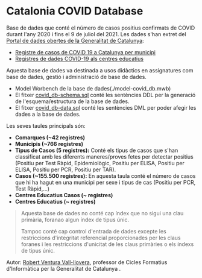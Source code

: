 # Catalonia COVID Database

Base de dades que conté el número de casos positius confirmats de COVID durant l'any 2020 i fins el 9 de juliol del 2021.
Les dades s'han extret del [Portal de dades obertes de la Generalitat de Catalunya](https://analisi.transparenciacatalunya.cat/):
* [Registre de casos de COVID 19 a Catalunya per municipi](https://analisi.transparenciacatalunya.cat/Salut/Registre-de-casos-de-COVID-19-a-Catalunya-per-muni/jj6z-iyrp)
* [Registres de dades COVID-19 als centres educatius](https://analisi.transparenciacatalunya.cat/Educaci-/Dades-COVID-19-als-centres-educatius/fk8v-uqfv)


Aquesta base de dades va destinada a usos didàctics en assignatures com base de dades, gestió i administració de base de dades.

* Model Worbench de la base de dades(./model-covid_db.mwb)
* El fitxer [covid_db-schema.sql](./covid_db-schema.sql) conté les sentències DDL per la generació de l'esquema/estructura de la base de dades.
* El fitxer [covid_db-data.sql](covid_db-data.sql) conté les sentències DML per poder afegir les dades a la base de dades.

Les seves taules principals són:

* **Comarques (~42 registres)**
* **Municipis (~766 registres)**
* **Tipus de Casos (5 registres):** Conté els tipus de casos que s'han classificat amb les diferents maneres/proves fetes per detectar positius (Positiu per Test Ràpid, Epidemiològic, Positiu per ELISA, Positiu per ELISA, Positiu per PCR, Positiu per TAR).
* **Casos (~155.500 registres):** En aquesta taula conté el número de casos que hi ha hagut en una municipi per sexe i tipus de cas (Positiu per PCR, Test Ràpid,...)
* **Centres Educatius Casos (~ registres)**
* **Centres Educatius (~ registres)**

> Aquesta base de dades no conté cap índex que no sigui una clau primària, foranao algun índex de tipus únic.
> 
> Tampoc conté cap control d'entrada de dades excepte les restriccions d'integritat referencial proporcionades per les claus foranes i les restriccions d'unicitat de les claus primàries o els índexs de tipus únic.






Autor: [Robert Ventura Vall-llovera](https://www.linkedin.com/in/robertvallllovera/ "Perfil LinkedIn Robert Ventura Vall-llovera"), professor de Cicles Formatius d'Informàtica per la Generalitat de Catalunya .
